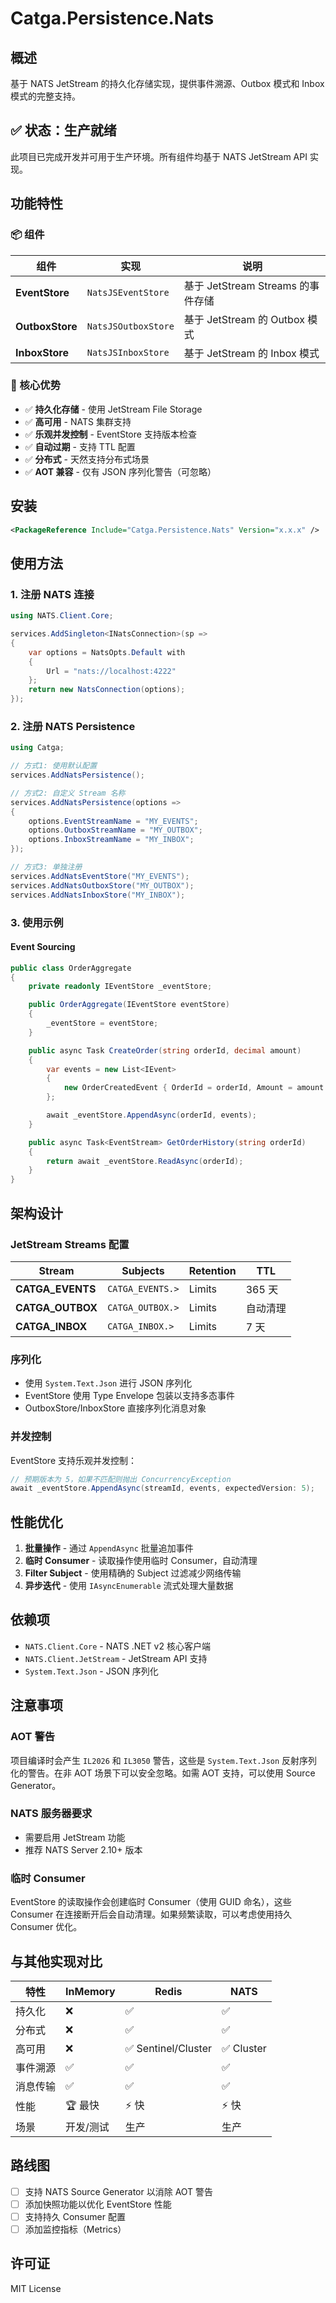 # Catga.Persistence.Nats

## 概述

基于 NATS JetStream 的持久化存储实现，提供事件溯源、Outbox 模式和 Inbox 模式的完整支持。

## ✅ 状态：生产就绪

此项目已完成开发并可用于生产环境。所有组件均基于 NATS JetStream API 实现。

## 功能特性

### 📦 组件

| 组件 | 实现 | 说明 |
|------|------|------|
| **EventStore** | `NatsJSEventStore` | 基于 JetStream Streams 的事件存储 |
| **OutboxStore** | `NatsJSOutboxStore` | 基于 JetStream 的 Outbox 模式 |
| **InboxStore** | `NatsJSInboxStore` | 基于 JetStream 的 Inbox 模式 |

### 🚀 核心优势

- ✅ **持久化存储** - 使用 JetStream File Storage
- ✅ **高可用** - NATS 集群支持
- ✅ **乐观并发控制** - EventStore 支持版本检查
- ✅ **自动过期** - 支持 TTL 配置
- ✅ **分布式** - 天然支持分布式场景
- ✅ **AOT 兼容** - 仅有 JSON 序列化警告（可忽略）

## 安装

```xml
<PackageReference Include="Catga.Persistence.Nats" Version="x.x.x" />
```

## 使用方法

### 1. 注册 NATS 连接

```csharp
using NATS.Client.Core;

services.AddSingleton<INatsConnection>(sp =>
{
    var options = NatsOpts.Default with
    {
        Url = "nats://localhost:4222"
    };
    return new NatsConnection(options);
});
```

### 2. 注册 NATS Persistence

```csharp
using Catga;

// 方式1: 使用默认配置
services.AddNatsPersistence();

// 方式2: 自定义 Stream 名称
services.AddNatsPersistence(options =>
{
    options.EventStreamName = "MY_EVENTS";
    options.OutboxStreamName = "MY_OUTBOX";
    options.InboxStreamName = "MY_INBOX";
});

// 方式3: 单独注册
services.AddNatsEventStore("MY_EVENTS");
services.AddNatsOutboxStore("MY_OUTBOX");
services.AddNatsInboxStore("MY_INBOX");
```

### 3. 使用示例

#### Event Sourcing

```csharp
public class OrderAggregate
{
    private readonly IEventStore _eventStore;

    public OrderAggregate(IEventStore eventStore)
    {
        _eventStore = eventStore;
    }

    public async Task CreateOrder(string orderId, decimal amount)
    {
        var events = new List<IEvent>
        {
            new OrderCreatedEvent { OrderId = orderId, Amount = amount }
        };

        await _eventStore.AppendAsync(orderId, events);
    }

    public async Task<EventStream> GetOrderHistory(string orderId)
    {
        return await _eventStore.ReadAsync(orderId);
    }
}
```

## 架构设计

### JetStream Streams 配置

| Stream | Subjects | Retention | TTL |
|--------|----------|-----------|-----|
| **CATGA_EVENTS** | `CATGA_EVENTS.>` | Limits | 365 天 |
| **CATGA_OUTBOX** | `CATGA_OUTBOX.>` | Limits | 自动清理 |
| **CATGA_INBOX** | `CATGA_INBOX.>` | Limits | 7 天 |

### 序列化

- 使用 `System.Text.Json` 进行 JSON 序列化
- EventStore 使用 Type Envelope 包装以支持多态事件
- OutboxStore/InboxStore 直接序列化消息对象

### 并发控制

EventStore 支持乐观并发控制：

```csharp
// 预期版本为 5，如果不匹配则抛出 ConcurrencyException
await _eventStore.AppendAsync(streamId, events, expectedVersion: 5);
```

## 性能优化

1. **批量操作** - 通过 `AppendAsync` 批量追加事件
2. **临时 Consumer** - 读取操作使用临时 Consumer，自动清理
3. **Filter Subject** - 使用精确的 Subject 过滤减少网络传输
4. **异步迭代** - 使用 `IAsyncEnumerable` 流式处理大量数据

## 依赖项

- `NATS.Client.Core` - NATS .NET v2 核心客户端
- `NATS.Client.JetStream` - JetStream API 支持
- `System.Text.Json` - JSON 序列化

## 注意事项

### AOT 警告

项目编译时会产生 `IL2026` 和 `IL3050` 警告，这些是 `System.Text.Json` 反射序列化的警告。在非 AOT 场景下可以安全忽略。如需 AOT 支持，可以使用 Source Generator。

### NATS 服务器要求

- 需要启用 JetStream 功能
- 推荐 NATS Server 2.10+ 版本

### 临时 Consumer

EventStore 的读取操作会创建临时 Consumer（使用 GUID 命名），这些 Consumer 在连接断开后会自动清理。如果频繁读取，可以考虑使用持久 Consumer 优化。

## 与其他实现对比

| 特性 | InMemory | Redis | NATS |
|------|----------|-------|------|
| 持久化 | ❌ | ✅ | ✅ |
| 分布式 | ❌ | ✅ | ✅ |
| 高可用 | ❌ | ✅ Sentinel/Cluster | ✅ Cluster |
| 事件溯源 | ✅ | ✅ | ✅ |
| 消息传输 | ✅ | ✅ | ✅ |
| 性能 | 🏆 最快 | ⚡ 快 | ⚡ 快 |
| 场景 | 开发/测试 | 生产 | 生产 |

## 路线图

- [ ] 支持 NATS Source Generator 以消除 AOT 警告
- [ ] 添加快照功能以优化 EventStore 性能
- [ ] 支持持久 Consumer 配置
- [ ] 添加监控指标（Metrics）

## 许可证

MIT License
